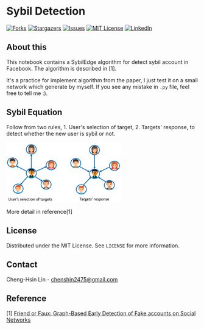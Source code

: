 # Sybil Detection

<!-- PROJECT SHIELDS -->
<!--
*** I'm using markdown "reference style" links for readability.
*** Reference links are enclosed in brackets [ ] instead of parentheses ( ).
*** See the bottom of this document for the declaration of the reference variables
*** for contributors-url, forks-url, etc. This is an optional, concise syntax you may use.
*** https://www.markdownguide.org/basic-syntax/#reference-style-links
-->
[![Forks][forks-shield]][forks-url]
[![Stargazers][stars-shield]][stars-url]
[![Issues][issues-shield]][issues-url]
[![MIT License][license-shield]][license-url]
[![LinkedIn][linkedin-shield]][linkedin-url]


## About this
This notebook contains a SybilEdge algorithm for detect sybil account in Facebook. The algorithm is described in \[1\].

It's a practice for implement algorithm from the paper, I just test it on a small network which generate by myself. If you see any mistake in ```.py``` file, feel free to tell me :).


## Sybil Equation
Follow from two rules, 1. User's selection of target, 2. Targets' response, to detect whether the new user is sybil or not.

<img src="/fig/rules.png" alt="drawing" width="60%"/>

More detail in reference\[1\]


<!-- LICENSE -->
## License

Distributed under the MIT License. See `LICENSE` for more information.


<!-- CONTACT -->
## Contact
Cheng-Hsin Lin - chenshin2475@gmail.com


<!-- REFERENCE -->
## Reference
\[1\] [Friend or Faux: Graph-Based Early Detection of Fake accounts on Social Networks](https://arxiv.org/abs/2004.04834)


<!-- MARKDOWN LINKS & IMAGES -->
<!-- https://www.markdownguide.org/basic-syntax/#reference-style-links -->
[forks-shield]: https://img.shields.io/github/forks/jasonlin0189impv/sybil-detection.svg?style=for-the-badge
[forks-url]: https://github.com/jasonlin0189impv/sybil-detection/network/members
[stars-shield]: https://img.shields.io/github/stars/jasonlin0189impv/sybil-detection.svg?style=for-the-badge
[stars-url]: https://github.com/jasonlin0189impv/sybil-detection/stargazers
[issues-shield]: https://img.shields.io/github/issues/jasonlin0189impv/sybil-detection.svg?style=for-the-badge
[issues-url]: https://github.com/jasonlin0189impv/sybil-detection/issues
[license-shield]: https://img.shields.io/github/license/jasonlin0189impv/sybil-detection.svg?style=for-the-badge
[license-url]: https://github.com/jasonlin0189impv/sybil-detection/blob/main/LICENSE.txt
[linkedin-shield]: https://img.shields.io/badge/-LinkedIn-black.svg?style=for-the-badge&logo=linkedin&colorB=555
[linkedin-url]: https://www.linkedin.com/in/ch-lin-0226/

